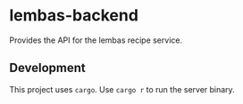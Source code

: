 # lembas-backend

Provides the API for the lembas recipe service.

## Development

This project uses `cargo`. Use `cargo r` to run the server binary.
